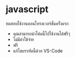 # javascript
ทดสอบใช้งานคอนโทรลเวอร์ชั่นครั้งแรก

* คุณสามารถนำโค้ดนี้ไปใช้งานได้ฟรีๆ
* ไม่มีค่าใช้จ่าย
* ฟรี
* แก้ไขบรรทัดนี้ด้วย VS-Code